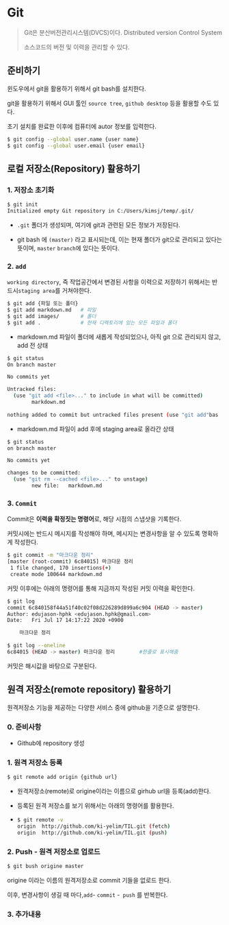 # Git

> Git은 분산버전관리시스템(DVCS)이다. Distributed version Control System
>
> 소스코드의 버전 및 이력을 관리할 수 있다.

## 준비하기

윈도우에서 git을 활용하기 위해서  git bash를 설치한다. 

git을 활용하기 위해서 GUI 툴인 `source tree`, `github desktop` 등을 활용할 수도 있다. 

초기 설치를 완료한 이후에 컴퓨터에 autor 정보를 입력한다. 

``` bash
$ git config --global user.name {user name}
$ git config --global user.email {user email}
```



## 로컬 저장소(Repository) 활용하기

### 1. 저장소 초기화

```bash
$ git init
Initialized empty Git repository in C:/Users/kimsj/temp/.git/
```

- `.git` 폴더가 생성되며, 여기에 git과 관련된 모든 정보가 저장된다. 

- git bash 에 `(master)` 라고 표시되는데, 이는 현재 폴더가 git으로 관리되고 있다는 뜻이며, `master` `branch`에 있다는 뜻이다. 

### 2. `add` 

`working directory`, 즉 작업공간에서 변경된 사항을 이력으로 저장하기 위해서는 반드시`staging area`를 거쳐야한다. 

```bash
$ git add {파일 또는 폴더}
$ git add markdown.md 	# 파일 
$ git add images/ 		# 폴더
$ git add . 			# 현재 디렉토리에 있는 모든 파일과 폴더
```

- markdown.md 파일이 폴더에 새롭게 작성되었으나, 아직 git 으로 관리되지 않고, add 전 상태

``` bash
$ git status
On branch master

No commits yet

Untracked files:
  (use "git add <file>..." to include in what will be committed)
        markdown.md
        
nothing added to commit but untracked files present (use "git add"bas
```

- markdown.md 파일이 add 후에 staging area로 올라간 상태

```bash
$ git status
on branch master

No commits yet

changes to be committed:
  (use "git rm --cached <file>..." to unstage)
        new file:   markdown.md
```

  

### 3. `Commit`

Commit은 **이력을 확정짓는 명령어**로, 해당 시점의 스냅샷을 기록한다. 

커밋시에는 반드시 메시지를 작성해야 하며, 메시지는 변경사항을 알 수 있도록 명확하게 작성한다. 

```bash
$ git commit -m "마크다운 정리"
[master (root-commit) 6c84015] 마크다운 정리
 1 file changed, 170 insertions(+)
 create mode 100644 markdown.md
```

커밋 이후에는 아래의 명령어를 통해 지금까지 작성된 커밋 이력을 확인한다. 

```bash
$ git log 
commit 6c840158f44a51f40c02f08d226289d899a6c904 (HEAD -> master)
Author: edujason-hphk <edujason.hphk@gmail.com>
Date:   Fri Jul 17 14:17:22 2020 +0900

    마크다운 정리
    
$ git log --oneline
6c84015 (HEAD -> master) 마크다운 정리		#한줄로 표시해줌
```

커밋은 해시값을 바탕으로 구분된다. 



## 원격 저장소(remote repository) 활용하기

원격저장소 기능을 제공하는 다양한 서비스 중에 github을 기준으로 설명한다. 

### 0. 준비사항

- Github에 repository 생성



### 1. 원격 저장소 등록

```bash
$ git remote add origin {github url}
```

- 원격저장소(remote)로 origine이라는 이름으로 girhub url을 등록(add)한다. 

- 등록된 원격 저장소를 보기 위해서는 아래의 명령어를 활용한다.

- ```bash
  $ git remote -v
  origin  http://github.com/ki-yelim/TIL.git (fetch)
  origin  http://github.com/ki-yelim/TIL.git (push)
  ```

  

### 2. Push - 원격 저장소로 업로드

```bash
$ git bush origine master
```

origine 이라는 이름의 원격저장소로 commit 기들을 없로드 한다. 

이후, 변경사항이 생길 때 마다,` add `- `commit` -` push` 를 반복한다. 



### 3. 추가내용
